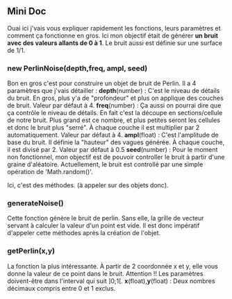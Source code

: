 ## Mini Doc
Ouai ici j'vais vous expliquer rapidement les fonctions, leurs paramètres et comment ça fonctionne en gros.
Ici mon objectif était de générer **un bruit avec des valeurs allants de 0 à 1**.
Le bruit aussi est définie sur une surface de 1/1. 

### new PerlinNoise(depth,freq, ampl, seed)
Bon en gros c'est pour construire un objet de bruit de Perlin. 
Il a 4 paramètres que j'vais détailler :
**depth**(number) : C'est le niveau de détails du bruit. En gros, plus y'a de "profondeur" et plus on applique des couches de bruit.
Valeur par défaut à 4.
**freq**(number) : Ça aussi on pourrai dire que ça contrôle le niveau de détails. En fait c'est la découpe en sections/cellule de notre bruit. Plus grand est ce nombre, et plus petites seront les cellules et donc le bruit plus "serré". À chaque couche il est multiplier par 2 automatiquement.
Valeur par défaut à 4. 
**ampl**(float) : C'est l'amplitude de base du bruit. Il définie la "hauteur" des vagues générée. À chaque couche, il est divisé par 2.
Valeur par défaut à 0.5
**seed**(number) : Pour le moment non fonctionnel, mon objectif est de pouvoir controller le bruit à partir d'une graine d'aléatoire. Actuellement, le bruit est controllé par une simple opération de 'Math.random()'.

Ici, c'est des méthodes. (à appeler sur des objets donc).
### generateNoise()
Cette fonction génère le bruit de perlin.
Sans elle, la grille de vecteur servant à calculer la valeur d'un point est vide. Il est donc impératif d'appeler cette méthodes après la création de l'objet.

### getPerlin(x,y)
La fonction la plus intéressante.
À partir de 2 coordonnée x et y, elle vous donne la valeur de ce point dans le bruit. 
Attention !! Les paramètres doivent-être dans l'interval qui suit \]0;1\[.
**x**(float),**y**(float) : Deux nombres décimaux compris entre 0 et 1 exclus.

